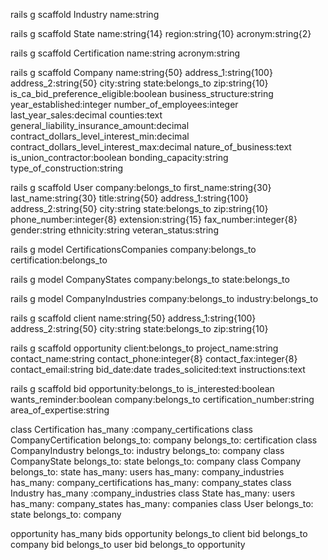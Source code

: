 rails g scaffold Industry name:string

rails g scaffold State name:string{14} region:string{10} acronym:string{2}

rails g scaffold Certification name:string acronym:string

rails g scaffold Company name:string{50} address_1:string{100} address_2:string{50} city:string state:belongs_to zip:string{10} is_ca_bid_preference_eligible:boolean business_structure:string year_established:integer number_of_employees:integer last_year_sales:decimal counties:text general_liability_insurance_amount:decimal contract_dollars_level_interest_min:decimal contract_dollars_level_interest_max:decimal nature_of_business:text is_union_contractor:boolean bonding_capacity:string type_of_construction:string

rails g scaffold User company:belongs_to first_name:string{30} last_name:string{30} title:string{50} address_1:string{100} address_2:string{50} city:string state:belongs_to zip:string{10} phone_number:integer{8} extension:string{15} fax_number:integer{8} gender:string ethnicity:string veteran_status:string

rails g model CertificationsCompanies company:belongs_to certification:belongs_to

rails g model CompanyStates company:belongs_to state:belongs_to

rails g model CompanyIndustries company:belongs_to industry:belongs_to

rails g scaffold client name:string{50} address_1:string{100} address_2:string{50} city:string state:belongs_to zip:string{10}

rails g scaffold opportunity client:belongs_to project_name:string contact_name:string contact_phone:integer{8} contact_fax:integer{8} contact_email:string bid_date:date trades_solicited:text instructions:text

rails g scaffold bid opportunity:belongs_to is_interested:boolean wants_reminder:boolean company:belongs_to certification_number:string area_of_expertise:string

class Certification
  has_many :company_certifications
class CompanyCertification
  belongs_to: company
  belongs_to: certification
class CompanyIndustry
  belongs_to: industry
  belongs_to: company
class CompanyState
  belongs_to: state
  belongs_to: company
class Company
belongs_to: state
  has_many: users
  has_many: company_industries
  has_many: company_certifications
  has_many: company_states
class Industry
 has_many :company_industries
class State
  has_many: users
  has_many: company_states
  has_many: companies
class User
  belongs_to: state
  belongs_to: company


  opportunity has_many bids
  opportunity belongs_to client
  bid belongs_to company
  bid belongs_to user
  bid belongs_to opportunity
